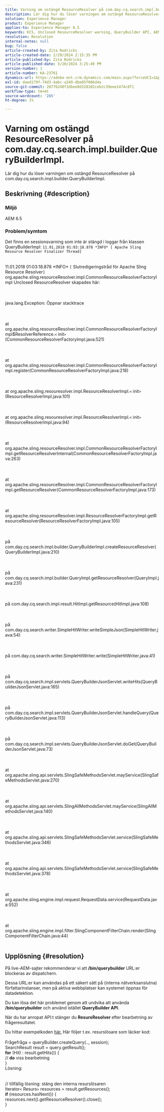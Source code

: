 ```yaml
---
title: Varning om ostängd ResourceResolver på com.day.cq.search.impl.builder.QueryBuilderImpl.
description: Lär dig hur du löser varningen om ostängd ResourceResolver på com.day.cq.search.impl.builder.QueryBuilderImpl.
solution: Experience Manager
product: Experience Manager
applies-to: Experience Manager 6.5
keywords: KCS, Unclosed ResourceResolver warning, QueryBuilder API, AEM 6.5
resolution: Resolution
internal-notes: null
bug: false
article-created-by: Zita Rodricks
article-created-date: 2/29/2024 2:15:35 PM
article-published-by: Zita Rodricks
article-published-date: 3/20/2024 3:25:49 PM
version-number: 1
article-number: KA-23761
dynamics-url: https://adobe-ent.crm.dynamics.com/main.aspx?forceUCI=1&pagetype=entityrecord&etn=knowledgearticle&id=3cffbcfd-0cd7-ee11-9079-6045bd006ce9
exl-id: daed179f-74d3-4abc-a249-dbe05f086d4a
source-git-commit: 20776248f2dbee0d328102ceb2c39eee1474c8f1
workflow-type: tm+mt
source-wordcount: '285'
ht-degree: 1%

---
```


# Varning om ostängd ResourceResolver på com.day.cq.search.impl.builder.QueryBuilderImpl.


Lär dig hur du löser varningen om ostängd ResourceResolver på com.day.cq.search.impl.builder.QueryBuilderImpl.

## Beskrivning {#description}


### Miljö

AEM 6.5

### Problem/symtom

Det finns en sessionsvarning som inte är stängd i loggar från klassen QueryBuilderImpl: `11.01.2018 01:03:18.878 *INFO* [ Apache Sling Resource Resolver Finalizer Thread]`
<br><br><br>11.01.2018 01:03:18.878 \*INFO\* `[` Slutredigeringstråd för Apache Sling Resource Resolver`]`  org.apache.sling.resourceResolver.impl.CommonResourceResolverFactoryImpl Unclosed ResourceResolver skapades här: <br><br><br><br>java.lang.Exception: Öppnar stacktrace<br><br><br><br>at org.apache.sling.resourceResolver.impl.CommonResourceResolverFactoryImpl$ResolverReference.`<` init`>` (CommonResourceResolverFactoryImpl.java:521)<br><br><br><br>at org.apache.sling.resourceResolver.impl.CommonResourceResolverFactoryImpl.register(CommonResourceResolverFactoryImpl.java:218)<br><br><br><br>at org.apache.sling.resouresolver.impl.ResourceResolverImpl.`<` init`>` (ResourceResolverImpl.java:101)<br><br><br><br>at org.apache.sling.resouresolver.impl.ResourceResolverImpl.`<` init`>` (ResourceResolverImpl.java:94)<br><br><br><br>at org.apache.sling.resourceResolver.impl.CommonResourceResolverFactoryImpl.getResourceResolverInternal(CommonResourceResolverFactoryImpl.java:263)<br><br><br><br>at org.apache.sling.resourceResolver.impl.CommonResourceResolverFactoryImpl.getResourceResolver(CommonResourceResolverFactoryImpl.java:173)<br><br><br><br>at org.apache.sling.resourceResolver.impl.ResourceResolverFactoryImpl.getResourceResolver(ResourceResolverFactoryImpl.java:105)<br><br><br><br>på com.day.cq.search.impl.builder.QueryBuilderImpl.createResourceResolver(QueryBuilderImpl.java:210)<br><br><br><br>på com.day.cq.search.impl.builder.QueryImpl.getResourceResolver(QueryImpl.java:231)<br><br><br><br>på com.day.cq.search.impl.result.HitImpl.getResource(HitImpl.java:108)<br><br><br><br>på com.day.cq.search.writer.SimpleHitWriter.writeSimpleJson(SimpleHitWriter.java:54)<br><br><br><br>på com.day.cq.search.writer.SimpleHitWriter.write(SimpleHitWriter.java:41)<br><br><br><br>på com.day.cq.search.impl.servlets.QueryBuilderJsonServlet.writeHits(QueryBuilderJsonServlet.java:165)<br><br><br><br>på com.day.cq.search.impl.servlets.QueryBuilderJsonServlet.handleQuery(QueryBuilderJsonServlet.java:113)<br><br><br><br>på com.day.cq.search.impl.servlets.QueryBuilderJsonServlet.doGet(QueryBuilderJsonServlet.java:73)<br><br><br><br>at org.apache.sling.api.servlets.SlingSafeMethodsServlet.mayService(SlingSafeMethodsServlet.java:270)<br><br><br><br>at org.apache.sling.api.servlets.SlingAllMethodsServlet.mayService(SlingAllMethodsServlet.java:140)<br><br><br><br>at org.apache.sling.api.servlets.SlingSafeMethodsServlet.service(SlingSafeMethodsServlet.java:346)<br><br><br><br>at org.apache.sling.api.servlets.SlingSafeMethodsServlet.service(SlingSafeMethodsServlet.java:378)<br><br><br><br>at org.apache.sling.engine.impl.request.RequestData.service(RequestData.java:552)<br><br><br><br>at org.apache.sling.engine.impl.filter.SlingComponentFilterChain.render(SlingComponentFilterChain.java:44)<br><br>

## Upplösning {#resolution}


På live-AEM-sajter rekommenderar vi att <b>/bin/querybuilder</b> URL:er blockeras av dispatchern.

Dessa URL:er kan användas på ett säkert sätt på (interna nätverksanslutna) författarinstanser, men på aktiva webbplatser kan systemet öppnas för datadetektion.

Du kan lösa det här problemet genom att undvika att använda<b> /bin/querybuilder</b> och använd istället <b>QueryBuilder API</b>.

När du har anropat API:t stänger du <b>ResursResolver </b>efter bearbetning av frågeresultatet.

Du hittar exempelkoden [här.](https://github.com/Adobe-Consulting-Services/acs-aem-samples/blob/master/bundle/src/main/java/com/adobe/acs/samples/search/querybuilder/impl/SampleQueryBuilder.java#L195) Här följer t.ex. resurslösare som läcker kod:
<br> <br>Frågefråga = queryBuilder.createQuery(.., session);<br>SearchResult result = query.getResult();<br><b>for</b> (Hit) : result.getHits()) {<br>// <b>do</b> viss bearbetning<br>}<br>
Lösning:
<br> <br> <br>// tillfällig lösning: stäng den interna resurslösaren<br>Iterator`<` Resurs`>`  resources = result.getResources();<br><b>if</b> (resources.hasNext()) {<br>resources.next().getResourceResolver().close();<br>}
